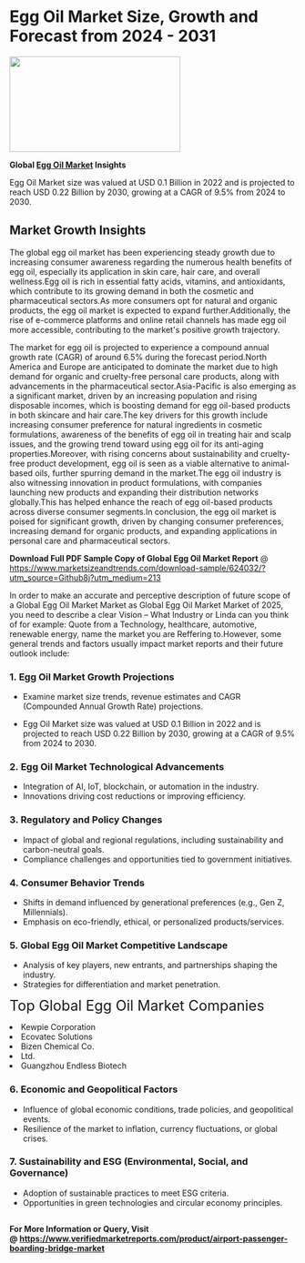 <H1>Egg Oil Market Size, Growth and Forecast from 2024 - 2031</H1><img class="aligncenter size-medium wp-image-584254" src="https://thirdeyenews.in/wp-content/uploads/2024/09/Global-Market-Research-300x168.jpeg" alt="" width="300" height="168" /><p><strong>Global&nbsp;<a href="https://www.marketsizeandtrends.com/download-sample/624032/?utm_source=Github8j?utm_medium=213">Egg Oil Market</a> Insights</strong></p><p>Egg Oil Market size was valued at USD 0.1 Billion in 2022 and is projected to reach USD 0.22 Billion by 2030, growing at a CAGR of 9.5% from 2024 to 2030.</p><p><h2>Market Growth Insights</h2> <p>The global egg oil market has been experiencing steady growth due to increasing consumer awareness regarding the numerous health benefits of egg oil, especially its application in skin care, hair care, and overall wellness.Egg oil is rich in essential fatty acids, vitamins, and antioxidants, which contribute to its growing demand in both the cosmetic and pharmaceutical sectors.As more consumers opt for natural and organic products, the egg oil market is expected to expand further.Additionally, the rise of e-commerce platforms and online retail channels has made egg oil more accessible, contributing to the market's positive growth trajectory.</p> <p>The market for egg oil is projected to experience a compound annual growth rate (CAGR) of around 6.5% during the forecast period.North America and Europe are anticipated to dominate the market due to high demand for organic and cruelty-free personal care products, along with advancements in the pharmaceutical sector.Asia-Pacific is also emerging as a significant market, driven by an increasing population and rising disposable incomes, which is boosting demand for egg oil-based products in both skincare and hair care.The key drivers for this growth include increasing consumer preference for natural ingredients in cosmetic formulations, awareness of the benefits of egg oil in treating hair and scalp issues, and the growing trend toward using egg oil for its anti-aging properties.Moreover, with rising concerns about sustainability and cruelty-free product development, egg oil is seen as a viable alternative to animal-based oils, further spurring demand in the market.The egg oil industry is also witnessing innovation in product formulations, with companies launching new products and expanding their distribution networks globally.This has helped enhance the reach of egg oil-based products across diverse consumer segments.In conclusion, the egg oil market is poised for significant growth, driven by changing consumer preferences, increasing demand for organic products, and expanding applications in personal care and pharmaceutical sectors.</p> <p><span class=""><strong>Download Full PDF Sample Copy of Global Egg Oil Market Report</strong> @ <a href="https://www.marketsizeandtrends.com/download-sample/624032/?utm_source=Github8j?utm_medium=213" target="_blank">https://www.marketsizeandtrends.com/download-sample/624032/?utm_source=Github8j?utm_medium=213</a></span></p><p>In order to make an accurate and perceptive description of future scope of a Global&nbsp;Egg Oil Market Market as Global&nbsp;Egg Oil Market Market of 2025, you need to describe a clear Vision &ndash; What Industry or Linda can you think of for example: Quote from a Technology, healthcare, automotive, renewable energy, name the market you are Reffering to.However, some general trends and factors usually impact market reports and their future outlook include:</p><h3>1.&nbsp;<strong>Egg Oil Market Growth Projections</strong></h3><ul><li>Examine market size trends, revenue estimates and CAGR (Compounded Annual Growth Rate) projections.</li><li><p>Egg Oil Market size was valued at USD 0.1 Billion in 2022 and is projected to reach USD 0.22 Billion by 2030, growing at a CAGR of 9.5% from 2024 to 2030.</p></li></ul><h3>2.&nbsp;<strong>Egg Oil Market Technological Advancements</strong></h3><ul><li>Integration of AI, IoT, blockchain, or automation in the industry.</li><li>Innovations driving cost reductions or improving efficiency.</li></ul><h3>3.&nbsp;<strong>Regulatory and Policy Changes</strong></h3><ul><li>Impact of global and regional regulations, including sustainability and carbon-neutral goals.</li><li>Compliance challenges and opportunities tied to government initiatives.</li></ul><h3>4.&nbsp;<strong>Consumer Behavior Trends</strong></h3><ul><li>Shifts in demand influenced by generational preferences (e.g., Gen Z, Millennials).</li><li>Emphasis on eco-friendly, ethical, or personalized products/services.</li></ul><h3>5.&nbsp;<strong>Global Egg Oil Market Competitive Landscape</strong></h3><ul><li>Analysis of key players, new entrants, and partnerships shaping the industry.</li><li>Strategies for differentiation and market penetration.</li></ul><p data-pm-slice="1 1 []"><span style="color: inherit; font-family: inherit; font-size: 25px;">Top Global Egg Oil Market Companies</span></p><div class="" data-test-id=""><p><li>Kewpie Corporation</li><li> Ecovatec Solutions</li><li> Bizen Chemical Co.</li><li> Ltd.</li><li> Guangzhou Endless Biotech</li></p></div><h3>6.&nbsp;<strong>Economic and Geopolitical Factors</strong></h3><ul><li>Influence of global economic conditions, trade policies, and geopolitical events.</li><li>Resilience of the market to inflation, currency fluctuations, or global crises.</li></ul><h3>7.&nbsp;<strong>Sustainability and ESG (Environmental, Social, and Governance)</strong></h3><ul><li>Adoption of sustainable practices to meet ESG criteria.</li><li>Opportunities in green technologies and circular economy principles.</li></ul><h2><strong style="font-size: 14px;">For More Information or Query, Visit @&nbsp;</strong><a style="background-color: #ffffff; font-size: 14px;" href="https://www.marketsizeandtrends.com/report/egg-oil-market/" target="_blank">https://www.verifiedmarketreports.com/product/airport-passenger-boarding-bridge-market</a></h2>
